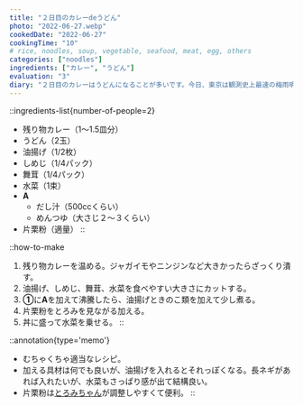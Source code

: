 ```yaml
---
title: "２日目のカレーdeうどん"
photo: "2022-06-27.webp"
cookedDate: "2022-06-27"
cookingTime: "10"
# rice, noodles, soup, vegetable, seafood, meat, egg, others
categories: ["noodles"]
ingredients: ["カレー", "うどん"]
evaluation: "3"
diary: "２日目のカレーはうどんになることが多いです。今日、東京は観測史上最速の梅雨明けとなったそうです。くらくらするような暑さ、体調に気をつけてやっていきたいです。"
---
```


::ingredients-list{number-of-people=2}
- 残り物カレー（1～1.5皿分）
- うどん（2玉）
- 油揚げ（1/2枚）
- しめじ（1/4パック）
- 舞茸（1/4パック）
- 水菜（1束）
- **A**
  - だし汁（500ccくらい）
  - めんつゆ（大さじ２～３くらい）
- 片栗粉（適量）
::

::how-to-make
1. 残り物カレーを温める。ジャガイモやニンジンなど大きかったらざっくり潰す。
2. 油揚げ、しめじ、舞茸、水菜を食べやすい大きさにカットする。
3. **①**に**A**を加えて沸騰したら、油揚げときのこ類を加えて少し煮る。
4. 片栗粉をとろみを見ながる加える。
5. 丼に盛って水菜を乗せる。
::

::annotation{type='memo'}
- むちゃくちゃ適当なレシピ。
- 加える具材は何でも良いが、油揚げを入れるとそれっぽくなる。長ネギがあれば入れたいが、水菜もさっぱり感が出て結構良い。
- 片栗粉は[とろみちゃん](https://marusan-mita.co.jp/toromichan/)が調整しやすくて便利。
::
